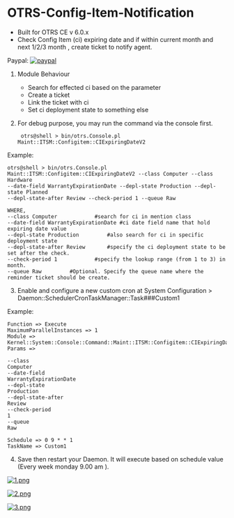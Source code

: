 # OTRS-Config-Item-Notification  
- Built for OTRS CE v 6.0.x  
- Check Config Item (ci) expiring date and if within current month and next 1/2/3 month , create ticket to notify agent.   

Paypal: [![paypal](https://www.paypalobjects.com/en_US/i/btn/btn_donateCC_LG.gif)](https://paypal.me/MohdAzfar?locale.x=en_US)   
  
1. Module Behaviour
	
	- Search for effected ci based on the parameter
	- Create a ticket
	- Link the ticket with ci
	- Set ci deployment state to something else
	
  	
2. For debug purpose, you may run the command via the console first.

		otrs@shell > bin/otrs.Console.pl Maint::ITSM::Configitem::CIExpiringDateV2

Example: 

	otrs@shell > bin/otrs.Console.pl Maint::ITSM::Configitem::CIExpiringDateV2 --class Computer --class Hardware 
	--date-field WarrantyExpirationDate --depl-state Production --depl-state Planned 
	--depl-state-after Review --check-period 1 --queue Raw 

	WHERE,
	--class Computer			#search for ci in mention class
	--date-field WarrantyExpirationDate	#ci date field name that hold expiring date value
	--depl-state Production			#also search for ci in specific deployment state
	--depl-state-after Review		#specify the ci deployment state to be set after the check.
	--check-period 1			#specify the lookup range (from 1 to 3) in month.
	--queue Raw			#Optional. Specify the queue name where the reminder ticket should be create.
	
    	
3. Enable and configure a new custom cron at System Configuration > Daemon::SchedulerCronTaskManager::Task###Custom1

Example:

	Function => Execute  
	MaximumParallelInstances => 1  
	Module => Kernel::System::Console::Command::Maint::ITSM::Configitem::CIExpiringDateV2  
	Params => 
	
	--class 
	Computer						
	--date-field 
	WarrantyExpirationDate 	
	--depl-state 
	Production					
	--depl-state-after 
	Review				
	--check-period 
	1						
	--queue 
	Raw				
			
	Schedule => 0 9 * * 1  
	TaskName => Custom1

4. Save then restart your Daemon. It will execute based on schedule value (Every week monday 9.00 am ).  

[![1.png](https://i.postimg.cc/ydxBrBzZ/1.png)](https://postimg.cc/yJMwkMx1)

[![2.png](https://i.postimg.cc/G9wC2yTF/2.png)](https://postimg.cc/FkZqC1Zz)

[![3.png](https://i.postimg.cc/xdTcYw20/3.png)](https://postimg.cc/YvZpzy0V)

